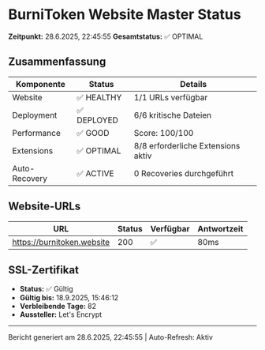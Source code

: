 # BurniToken Website Master Status

**Zeitpunkt:** 28.6.2025, 22:45:55
**Gesamtstatus:** ✅ OPTIMAL

## Zusammenfassung

| Komponente | Status | Details |
| ---------- | ------ | ------- |
| Website | ✅ HEALTHY | 1/1 URLs verfügbar |
| Deployment | ✅ DEPLOYED | 6/6 kritische Dateien |
| Performance | ✅ GOOD | Score: 100/100 |
| Extensions | ✅ OPTIMAL | 8/8 erforderliche Extensions aktiv |
| Auto-Recovery | ✅ ACTIVE | 0 Recoveries durchgeführt |

## Website-URLs

| URL | Status | Verfügbar | Antwortzeit |
| --- | ------ | --------- | ----------- |
| https://burnitoken.website | 200 | ✅ | 80ms |

## SSL-Zertifikat

- **Status:** ✅ Gültig
- **Gültig bis:** 18.9.2025, 15:46:12
- **Verbleibende Tage:** 82
- **Aussteller:** Let's Encrypt

---

Bericht generiert am 28.6.2025, 22:45:55 | Auto-Refresh: Aktiv
